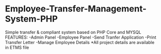 # Employee-Transfer-Management-System-PHP
Simple transfer & compliant system based on PHP Core and MYSQL 
FEATURES:
-Admin Panel
-Employee Panel
-Send Tranfer Application
-Print Transfer Letter
-Manage Employee Details
*All project details are available in ETMS file 

